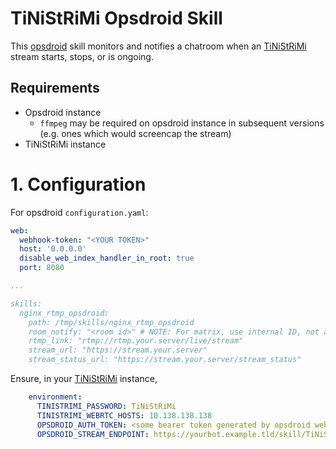 # TiNiStRiMi Opsdroid Skill
This [opsdroid](https://github.com/opsdroid/opsdroid) skill monitors and notifies a chatroom when an [TiNiStRiMi](https://github.com/dud1337/TiNiStRiMi) stream starts, stops, or is ongoing.

## Requirements

* Opsdroid instance
    * `ffmpeg` may be required on opsdroid instance in subsequent versions (e.g. ones which would screencap the stream)
* TiNiStRiMi instance

# 1. Configuration
For opsdroid `configuration.yaml`:
```yaml
web:
  webhook-token: "<YOUR TOKEN>"
  host: '0.0.0.0'
  disable_web_index_handler_in_root: true
  port: 8080

...

skills:
  nginx_rtmp_opsdroid:
    path: /tmp/skills/nginx_rtmp_opsdroid
    room_notify: "<room id>" # NOTE: For matrix, use internal ID, not alias.
    rtmp_link: "rtmp://rtmp.your.server/live/stream"
    stream_url: "https://stream.your.server"
    stream_status_url: "https://stream.your.server/stream_status"
```

Ensure, in your [TiNiStRiMi](https://github.com/dud1337/TiNiStRiMi) instance,
```yaml
    environment:
      TINISTRIMI_PASSWORD: TiNiStRiMi
      TINISTRIMI_WEBRTC_HOSTS: 10.138.138.138
      OPSDROID_AUTH_TOKEN: <some bearer token generated by opsdroid webhook>
      OPSDROID_STREAM_ENDPOINT: https://yourbot.example.tld/skill/TiNiStRiMi-opsdroid/update
```

